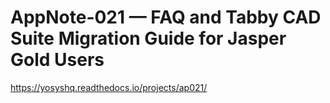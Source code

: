 # AppNote-021 — FAQ and Tabby CAD Suite Migration Guide for Jasper Gold Users
https://yosyshq.readthedocs.io/projects/ap021/
